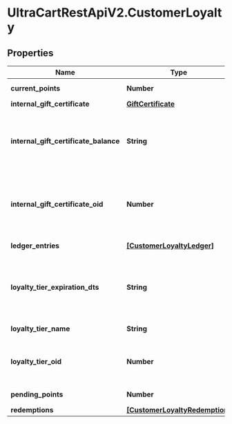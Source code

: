 # UltraCartRestApiV2.CustomerLoyalty

## Properties
Name | Type | Description | Notes
------------ | ------------- | ------------- | -------------
**current_points** | **Number** | Current points | [optional] 
**internal_gift_certificate** | [**GiftCertificate**](GiftCertificate.md) |  | [optional] 
**internal_gift_certificate_balance** | **String** | Loyalty Cashback / Store credit balance (internal gift certificate balance) | [optional] 
**internal_gift_certificate_oid** | **Number** | Internal gift certificate oid used to tracking loyalty cashback / store credit. | [optional] 
**ledger_entries** | [**[CustomerLoyaltyLedger]**](CustomerLoyaltyLedger.md) | Ledger entries | [optional] 
**loyalty_tier_expiration_dts** | **String** | Loyalty tier expiration date (read only because of SDK addition) | [optional] 
**loyalty_tier_name** | **String** | Loyalty tier name | [optional] 
**loyalty_tier_oid** | **Number** | Loyalty tier oid (set to zero to remove the tier) | [optional] 
**pending_points** | **Number** | Pending Points | [optional] 
**redemptions** | [**[CustomerLoyaltyRedemption]**](CustomerLoyaltyRedemption.md) | Redemptions | [optional] 


